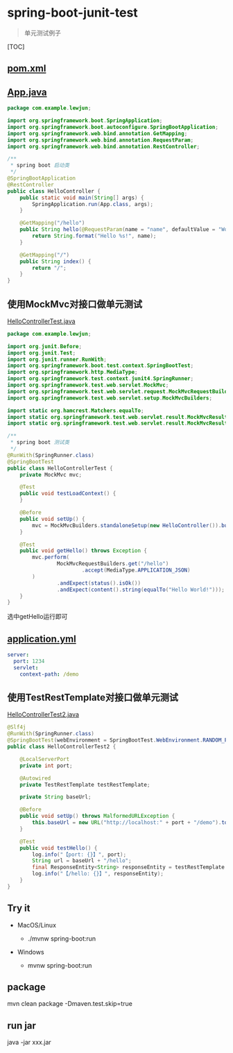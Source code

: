 # spring-boot-junit-test

> 单元测试例子

[TOC]

## [pom.xml](pom.xml)

## [App.java](src/main/java/com/example/lewjun/HelloController.java)

```java
package com.example.lewjun;

import org.springframework.boot.SpringApplication;
import org.springframework.boot.autoconfigure.SpringBootApplication;
import org.springframework.web.bind.annotation.GetMapping;
import org.springframework.web.bind.annotation.RequestParam;
import org.springframework.web.bind.annotation.RestController;

/**
 * spring boot 启动类
 */
@SpringBootApplication
@RestController
public class HelloController {
    public static void main(String[] args) {
        SpringApplication.run(App.class, args);
    }

    @GetMapping("/hello")
    public String hello(@RequestParam(name = "name", defaultValue = "World") String name) {
        return String.format("Hello %s!", name);
    }

    @GetMapping("/")
    public String index() {
        return "/";
    }
}
```

## 使用MockMvc对接口做单元测试
[HelloControllerTest.java](src/test/java/com/example/lewjun/HelloControllerTest.java)
```java
package com.example.lewjun;

import org.junit.Before;
import org.junit.Test;
import org.junit.runner.RunWith;
import org.springframework.boot.test.context.SpringBootTest;
import org.springframework.http.MediaType;
import org.springframework.test.context.junit4.SpringRunner;
import org.springframework.test.web.servlet.MockMvc;
import org.springframework.test.web.servlet.request.MockMvcRequestBuilders;
import org.springframework.test.web.servlet.setup.MockMvcBuilders;

import static org.hamcrest.Matchers.equalTo;
import static org.springframework.test.web.servlet.result.MockMvcResultMatchers.content;
import static org.springframework.test.web.servlet.result.MockMvcResultMatchers.status;

/**
 * spring boot 测试类
 */
@RunWith(SpringRunner.class)
@SpringBootTest
public class HelloControllerTest {
    private MockMvc mvc;

    @Test
    public void testLoadContext() {
    }

    @Before
    public void setUp() {
        mvc = MockMvcBuilders.standaloneSetup(new HelloController()).build();
    }

    @Test
    public void getHello() throws Exception {
        mvc.perform(
                MockMvcRequestBuilders.get("/hello")
                        .accept(MediaType.APPLICATION_JSON)
        )
                .andExpect(status().isOk())
                .andExpect(content().string(equalTo("Hello World!")));
    }
}
```

选中getHello运行即可

## [application.yml](src/main/resources/application.yml)

```yaml
server:
  port: 1234
  servlet:
    context-path: /demo
```

## 使用TestRestTemplate对接口做单元测试
[HelloControllerTest2.java](src/test/java/com/example/lewjun/HelloControllerTest2.java)

```java
@Slf4j
@RunWith(SpringRunner.class)
@SpringBootTest(webEnvironment = SpringBootTest.WebEnvironment.RANDOM_PORT)
public class HelloControllerTest2 {

    @LocalServerPort
    private int port;

    @Autowired
    private TestRestTemplate testRestTemplate;

    private String baseUrl;

    @Before
    public void setUp() throws MalformedURLException {
        this.baseUrl = new URL("http://localhost:" + port + "/demo").toString();
    }

    @Test
    public void testHello() {
        log.info("【port: {}】", port);
        String url = baseUrl + "/hello";
        final ResponseEntity<String> responseEntity = testRestTemplate.getForEntity(url, String.class);
        log.info("【/hello: {}】", responseEntity);
    }
}
```

## Try it

* MacOS/Linux
    * ./mvnw spring-boot:run

* Windows
    * mvnw spring-boot:run

## package

mvn clean package -Dmaven.test.skip=true

## run jar

java -jar xxx.jar

